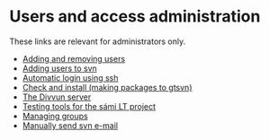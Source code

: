 Users and access administration
===============================

These links are relevant for administrators only.

- [Adding and removing users](addremove.html)
- [Adding users to svn](addsvn-users.html)
- [Automatic login using ssh](auto-pass.html)
- [Check and install (making packages to gtsvn)](checkinstall.html)
- [The Divvun server](divvun-server.html)
- [Testing tools for the sámi LT project](docu-testing.html)
- [Managing groups](groups.html)
- [Manually send svn e-mail](manually-send-svn-email.html)
